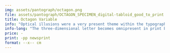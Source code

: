 ```yaml
---
img: assets/pantograph/octagon.png
file: assets/pantograph/OCTAGON_SPECIMEN_digital-tabloid_good_to_print.pdf
title: Octagon Variable
info: "Optical illusions were a very present theme within the typographical landscape of the nineteenth century."
info-long: "The three-dimensional letter becomes omnipresent in print but also in public signage. There, three-dimensional letterforms were made from materials like metal, bricks or clay. Octagon, a contrasted sans serif from 1838, has possibly its source in the replication of such dimensional store fronts. It is an early skeuomorph. Unremittingly, three-dimensional letters explored multiple forms and started to cast shadows in all imaginable directions and move within the third dimension. Rob Roy Kelly believed this design to have originated in France. Maybe, as such geometric letterforms survived on some lithographic posters from the 1840s to the 1860s in France. But don’t underestimate the role of manufacturing methods. Straight lines can be easier to manufacture. Just think of the the Hollywood signage! Today, the original Octagon wood blocks of a full uppercase set (no figures or lowercase seem to have existed) in 8-line are part of the RRK collection in Austin, Texas. In class, we re-imagined the design and pushed the already present spatial illusions further collaboratively: Octacon Variable."
price: -
print: -pp newsprint
format: --x-- cm
---
```

